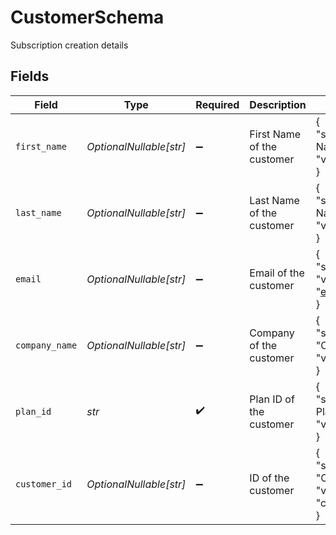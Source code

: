 # CustomerSchema

Subscription creation details


## Fields

| Field                                                    | Type                                                     | Required                                                 | Description                                              | Example                                                  |
| -------------------------------------------------------- | -------------------------------------------------------- | -------------------------------------------------------- | -------------------------------------------------------- | -------------------------------------------------------- |
| `first_name`                                             | *OptionalNullable[str]*                                  | :heavy_minus_sign:                                       | First Name of the customer                               | {<br/>"summary": "First Name",<br/>"value": "John"<br/>} |
| `last_name`                                              | *OptionalNullable[str]*                                  | :heavy_minus_sign:                                       | Last Name of the customer                                | {<br/>"summary": "Last Name",<br/>"value": "Adom"<br/>}  |
| `email`                                                  | *OptionalNullable[str]*                                  | :heavy_minus_sign:                                       | Email of the customer                                    | {<br/>"summary": "Email",<br/>"value": "example@some.com"<br/>} |
| `company_name`                                           | *OptionalNullable[str]*                                  | :heavy_minus_sign:                                       | Company of the customer                                  | {<br/>"summary": "Company",<br/>"value": "Bad"<br/>}     |
| `plan_id`                                                | *str*                                                    | :heavy_check_mark:                                       | Plan ID of the customer                                  | {<br/>"summary": "Sample Plan ID",<br/>"value": "professional"<br/>} |
| `customer_id`                                            | *OptionalNullable[str]*                                  | :heavy_minus_sign:                                       | ID of the customer                                       | {<br/>"summary": "Customer ID",<br/>"value": "cus_123456789"<br/>} |